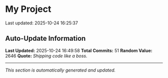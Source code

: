 # My Project


Last updated: 2025-10-24 16:25:37



















































## Auto-Update Information

**Last Updated:** 2025-10-24 16:49:58
**Total Commits:** 51
**Random Value:** 2646
**Quote:** _Shipping code like a boss._

---
_This section is automatically generated and updated._